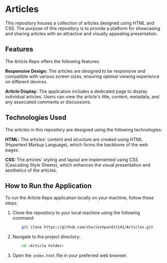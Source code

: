 # Articles

This repository houses a collection of articles designed using HTML and CSS. The purpose of this repository is to provide a platform for showcasing and sharing articles with an attractive and visually appealing presentation.


## Features

The Article Repo offers the following features:

__Responsive Design:__ The articles are designed to be responsive and compatible with various screen sizes, ensuring optimal viewing experience on different devices.

__Article Display:__ The application includes a dedicated page to display individual articles. Users can view the article's title, content, metadata, and any associated comments or discussions.


## Technologies Used

The articles in this repository are designed using the following technologies:

__HTML:__ The articles' content and structure are created using HTML (Hypertext Markup Language), which forms the backbone of the web pages.

__CSS:__ The articles' styling and layout are implemented using CSS (Cascading Style Sheets), which enhances the visual presentation and aesthetics of the articles.


## How to Run the Application

To run the Article Repo application locally on your machine, follow these steps:

1. Clone the repository to your local machine using the following command:

    ```bash
        git clone https://github.com/shaileshpandit141/Articles.git
    ```

2. Navigate to the project directory:

    ```bash
        cd <Article Folder>
    ```

3. Open the ``index.html`` file in your preferred web browser.

